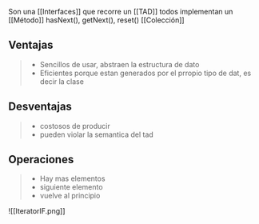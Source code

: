 Son una [[Interfaces]] que recorre un [[TAD]]
todos implementan un [[Método]] hasNext(), getNext(), reset()
[[Colección]]

## Ventajas

>- Sencillos de usar, abstraen la estructura de dato
>- Eficientes porque estan generados por el prropio tipo de dat, es decir la clase

## Desventajas

>- costosos de producir
>- pueden violar la semantica del tad

## Operaciones

>- Hay mas elementos
>- siguiente elemento
>- vuelve al principio

![[IteratorIF.png]]